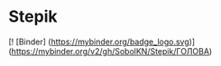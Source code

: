 # Stepik
[! [Binder] (https://mybinder.org/badge_logo.svg)] (https://mybinder.org/v2/gh/SobolKN/Stepik/ГОЛОВА)
